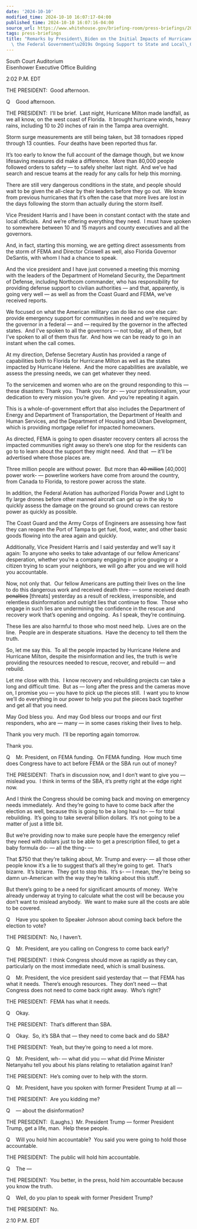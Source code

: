 ```yaml
---
date: '2024-10-10'
modified_time: 2024-10-10 16:07:17-04:00
published_time: 2024-10-10 16:07:16-04:00
source_url: https://www.whitehouse.gov/briefing-room/press-briefings/2024/10/10/remarks-by-president-biden-on-the-initial-impacts-of-hurricane-milton-and-the-federal-governments-ongoing-support-to-state-and-local-officials/
tags: press-briefings
title: "Remarks by President\_Biden on the Initial Impacts of Hurricane Milton and\
  \ the Federal Government\u2019s Ongoing Support to State and Local\_Officials"
---
```

 
South Court Auditorium  
Eisenhower Executive Office Building

2:02 P.M. EDT

THE PRESIDENT:  Good afternoon. 

Q    Good afternoon.

THE PRESIDENT:  I’ll be brief.  Last night, Hurricane Milton made
landfall, as we all know, on the west coast of Florida.  It brought
hurricane winds, heavy rains, including 10 to 20 inches of rain in the
Tampa area overnight. 

Storm surge measurements are still being taken, but 38 tornadoes ripped
through 13 counties.  Four deaths have been reported thus far. 

It’s too early to know the full account of the damage though, but we
know lifesaving measures did make a difference.  More than 80,000 people
followed orders to safety — to safely shelter last night.  And we’ve had
search and rescue teams at the ready for any calls for help this
morning. 

There are still very dangerous conditions in the state, and people
should wait to be given the all-clear by their leaders before they go
out.  We know from previous hurricanes that it’s often the case that
more lives are lost in the days following the storm than actually during
the storm itself. 

Vice President Harris and I have been in constant contact with the state
and local officials.  And we’re offering everything they need.  I must
have spoken to somewhere between 10 and 15 mayors and county executives
and all the governors.

And, in fact, starting this morning, we are getting direct assessments
from the storm of FEMA and Director Criswell as well, also Florida
Governor DeSantis, with whom I had a chance to speak. 

And the vice president and I have just convened a meeting this morning
with the leaders of the Department of Homeland Security, the Department
of Defense, including Northcom commander, who has responsibility for
providing defense support to civilian authorities — and that,
apparently, is going very well — as well as from the Coast Guard and
FEMA, we’ve received reports. 

We focused on what the American military can do like no one else can:
provide emergency support for communities in need and we’re required by
the governor in a federal — and — required by the governor in the
affected states.  And I’ve spoken to all the governors — not today, all
of them, but I’ve spoken to all of them thus far.  And how we can be
ready to go in an instant when the call comes. 

At my direction, Defense Secretary Austin has provided a range of
capabilities both to Florida for Hurricane Milton as well as the states
impacted by Hurricane Helene.  And the more capabilities are available,
we assess the pressing needs, we can get whatever they need. 

To the servicemen and women who are on the ground responding to this —
these disasters: Thank you.  Thank you for pr- — your professionalism,
your dedication to every mission you’re given.  And you’re repeating it
again.

This is a whole-of-government effort that also includes the Department
of Energy and Department of Transportation, the Department of Health and
Human Services, and the Department of Housing and Urban Development,
which is providing mortgage relief for impacted homeowners. 

As directed, FEMA is going to open disaster recovery centers all across
the impacted communities right away so there’s one stop for the
residents can go to to learn about the support they might need.  And
that  — it’ll be advertised where those places are.

Three million people are without power.  But more than <s>40 million</s>
\[40,000\] power work- — powerline workers have come from around the
country, from Canada to Florida, to restore power across the state. 

In addition, the Federal Aviation has authorized Florida Power and Light
to fly large drones before other manned aircraft can get up in the sky
to quickly assess the damage on the ground so ground crews can restore
power as quickly as possible. 

The Coast Guard and the Army Corps of Engineers are assessing how fast
they can reopen the Port of Tampa to get fuel, food, water, and other
basic goods flowing into the area again and quickly. 

Additionally, Vice President Harris and I said yesterday and we’ll say
it again: To anyone who seeks to take advantage of our fellow Americans’
desperation, whether you’re a company engaging in price gouging or a
citizen trying to scam your neighbors, we will go after you and we will
hold you accountable. 

Now, not only that.  Our fellow Americans are putting their lives on the
line to do this dangerous work and received death thre- — some received
death <s>penalties</s> \[threats\] yesterday as a result of reckless,
irresponsible, and relentless disinformation and outright lies that
continue to flow.  Those who engage in such lies are undermining the
confidence in the rescue and recovery work that’s opening and ongoing. 
As I speak, they’re continuing. 

These lies are also harmful to those who most need help.  Lives are on
the line.  People are in desperate situations.  Have the decency to tell
them the truth.  

So, let me say this.  To all the people impacted by Hurricane Helene and
Hurricane Milton, despite the misinformation and lies, the truth is
we’re providing the resources needed to rescue, recover, and rebuild —
and rebuild. 

Let me close with this.  I know recovery and rebuilding projects can
take a long and difficult time.  But as — long after the press and the
cameras move on, I promise you — you have to pick up the pieces still. 
I want you to know we’ll do everything in our power to help you put the
pieces back together and get all that you need. 

May God bless you.  And may God bless our troops and our first
responders, who are — many — in some cases risking their lives to help. 

Thank you very much.  I’ll be reporting again tomorrow.

Thank you.

Q    Mr. President, on FEMA funding.  On FEMA funding.  How much time
does Congress have to act before FEMA or the SBA run out of money?

THE PRESIDENT:  That’s in discussion now, and I don’t want to give you —
mislead you.  I think in terms of the SBA, it’s pretty right at the edge
right now.

And I think the Congress should be coming back and moving on emergency
needs immediately.  And they’re going to have to come back after the
election as well, because this is going to be a long haul to- — for
total rebuilding.  It’s going to take several billion dollars.  It’s not
going to be a matter of just a little bit.

But we’re providing now to make sure people have the emergency relief
they need with dollars just to be able to get a prescription filled, to
get a baby formula do- — all the thing- —  
  
That $750 that they’re talking about, Mr. Trump and every- — all those
other people know it’s a lie to suggest that’s all they’re going to
get.  That’s bizarre.  It’s bizarre.  They got to stop this.  It’s s- —
I mean, they’re being so damn un-American with the way they’re talking
about this stuff.

But there’s going to be a need for significant amounts of money.  We’re
already underway at trying to calculate what the cost will be because
you don’t want to mislead anybody.  We want to make sure all the costs
are able to be covered.

Q    Have you spoken to Speaker Johnson about coming back before the
election to vote?

THE PRESIDENT:  No, I haven’t.

Q    Mr. President, are you calling on Congress to come back early?

THE PRESIDENT:  I think Congress should move as rapidly as they can,
particularly on the most immediate need, which is small business.

Q    Mr. President, the vice president said yesterday that — that FEMA
has what it needs.  There’s enough resources.  They don’t need — that
Congress does not need to come back right away.  Who’s right?

THE PRESIDENT:  FEMA has what it needs.

Q    Okay.

THE PRESIDENT:  That’s different than SBA.

Q    Okay.  So, it’s SBA that — they need to come back and do SBA?

THE PRESIDENT:  Yeah, but they’re going to need a lot more.

Q    Mr. President, wh- — what did you — what did Prime Minister
Netanyahu tell you about his plans relating to retaliation against Iran?

THE PRESIDENT:  He’s coming over to help with the storm.

Q    Mr. President, have you spoken with former President Trump at all —

THE PRESIDENT:  Are you kidding me?

Q    — about the disinformation?

THE PRESIDENT:  (Laughs.)  Mr. President Trump — former President Trump,
get a life, man.  Help these people. 

Q    Will you hold him accountable?  You said you were going to hold
those accountable.

THE PRESIDENT:  The public will hold him accountable. 

Q    The —

THE PRESIDENT:  You better, in the press, hold him accountable because
you know the truth. 

Q    Well, do you plan to speak with former President Trump?

THE PRESIDENT:  No.

2:10 P.M. EDT
